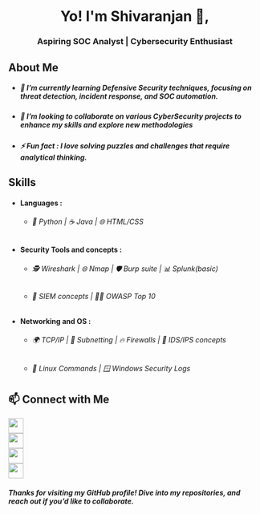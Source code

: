 <h1 align="center">Yo! I'm Shivaranjan 👋,</h1>

<h3 align="center">Aspiring SOC Analyst | Cybersecurity Enthusiast </h3>

## About Me
- ##### 🌱 I’m currently learning Defensive Security techniques, focusing on threat detection, incident response, and SOC automation.
- ##### 👯 I’m looking to collaborate on various CyberSecurity projects to enhance my skills and explore new methodologies
- ##### ⚡ Fun fact : I love solving puzzles and challenges that require analytical thinking.
## Skills
- #### Languages :
     - ###### 🐍 Python | ☕ Java | 🌐 HTML/CSS
- #### Security Tools and concepts :
     - ###### 🕵️ Wireshark | 🌐 Nmap | 🛡️ Burp suite | 📊 Splunk(basic)
     - ###### 🔐 SIEM concepts | 🏴‍☠️ OWASP Top 10
- #### Networking and OS :
     - ###### 🌍 TCP/IP | 🔢 Subnetting | 🔥 Firewalls | 👀 IDS/IPS concepts
     - ###### 🐧 Linux Commands | 🪟 Windows Security Logs 
## 📫 Connect with Me  

[<img src="https://cdn.jsdelivr.net/gh/devicons/devicon/icons/linkedin/linkedin-original.svg" width="30"/>](https://www.linkedin.com/in/shivaranjan-s-g/)  
[<img src="https://cdn-icons-png.flaticon.com/512/732/732200.png" width="30"/>](mailto:2003shivaranjan@gmail.com)  
[<img src="https://cdn-icons-png.flaticon.com/512/942/942748.png" width="30"/>](https://drive.google.com/file/d/1TdFknyttLt9FK7F_YqgOWzb8ZDQTPYS6/view?usp=sharing)  
[<img src="https://upload.wikimedia.org/wikipedia/commons/1/19/LeetCode_logo_black.png" width="30"/>](https://leetcode.com/u/Shivaranjan/)


##### Thanks for visiting my GitHub profile! Dive into my repositories, and reach out if you’d like to collaborate.

